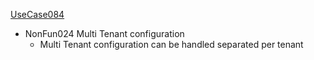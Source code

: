 [UseCase084](../requirements/UseCase084.md)
 * NonFun024 Multi Tenant configuration
    * Multi Tenant configuration can be handled separated per tenant
